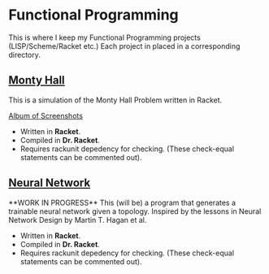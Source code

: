 # Functional Programming
This is where I keep my Functional Programming projects (LISP/Scheme/Racket etc.)
Each project in placed in a corresponding directory.

## [Monty Hall](https://github.com/Gariben/Functional/tree/master/Monty_Hall/Racket/current)
This is a simulation of the Monty Hall Problem written in Racket.

[Album of Screenshots](http://imgur.com/a/iNv3H)

* Written in **Racket**.
* Compiled in **Dr. Racket**.
* Requires rackunit depedency for checking. (These check-equal statements can be commented out).

## [Neural Network](https://github.com/Gariben/Functional/tree/master/Neural_Network)
\*\*WORK IN PROGRESS\*\*
This (will be) a program that generates a trainable neural network given a topology.
Inspired by the lessons in Neural Network Design by Martin T. Hagan et al.

* Written in **Racket**.
* Compiled in **Dr. Racket**.
* Requires rackunit depedency for checking. (These check-equal statements can be commented out).


